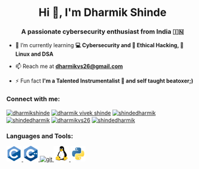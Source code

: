 <h1 align="center">Hi 👋, I'm Dharmik Shinde</h1>
<h3 align="center">A passionate cybersecurity enthusiast from India 🇮🇳 </h3>

- 🌱 I’m currently learning **💻 Cybersecurity and 🔐 Ethical Hacking, 🐧 Linux and DSA**

- 📫 Reach me at **dharmikvs26@gmail.com**

- ⚡ Fun fact **I'm a Talented Instrumentalist 🎹 and self taught beatoxer;)**

<h3 align="left">Connect with me:</h3>
<p align="left">
<a href="https://twitter.com/dharmikshinde" target="blank"><img align="center" src="https://raw.githubusercontent.com/rahuldkjain/github-profile-readme-generator/master/src/images/icons/Social/twitter.svg" alt="dharmikshinde" height="30" width="40" /></a>
<a href="https://www.linkedin.com/in/dharmik-vivek-shinde-891156282" target="blank"><img align="center" src="https://raw.githubusercontent.com/rahuldkjain/github-profile-readme-generator/master/src/images/icons/Social/linked-in-alt.svg" alt="dharmik vivek shinde" height="30" width="40" /></a>
<a href="https://instagram.com/shindedharmik" target="blank"><img align="center" src="https://raw.githubusercontent.com/rahuldkjain/github-profile-readme-generator/master/src/images/icons/Social/instagram.svg" alt="shindedharmik" height="30" width="40" /></a>
<a href="https://www.codechef.com/users/shindedharmik" target="blank"><img align="center" src="https://cdn.jsdelivr.net/npm/simple-icons@3.1.0/icons/codechef.svg" alt="shindedharmik" height="30" width="40" /></a>
<a href="https://www.hackerrank.com/dharmikvs26" target="blank"><img align="center" src="https://raw.githubusercontent.com/rahuldkjain/github-profile-readme-generator/master/src/images/icons/Social/hackerrank.svg" alt="dharmikvs26" height="30" width="40" /></a>
<a href="https://www.leetcode.com/shindedharmik" target="blank"><img align="center" src="https://raw.githubusercontent.com/rahuldkjain/github-profile-readme-generator/master/src/images/icons/Social/leet-code.svg" alt="shindedharmik" height="30" width="40" /></a>

<h3 align="left">Languages and Tools:</h3>
<p align="left"> <a href="https://www.cprogramming.com/" target="_blank" rel="noreferrer"> <img src="https://raw.githubusercontent.com/devicons/devicon/master/icons/c/c-original.svg" alt="c" width="40" height="40"/> </a> <a href="https://www.w3schools.com/cpp/" target="_blank" rel="noreferrer"> <img src="https://raw.githubusercontent.com/devicons/devicon/master/icons/cplusplus/cplusplus-original.svg" alt="cplusplus" width="40" height="40"/> </a> <a href="https://git-scm.com/" target="_blank" rel="noreferrer"> <img src="https://www.vectorlogo.zone/logos/git-scm/git-scm-icon.svg" alt="git" width="40" height="40"/> </a> <a href="https://www.linux.org/" target="_blank" rel="noreferrer"> <img src="https://raw.githubusercontent.com/devicons/devicon/master/icons/linux/linux-original.svg" alt="linux" width="40" height="40"/> </a> <a href="https://www.python.org" target="_blank" rel="noreferrer"> <img src="https://raw.githubusercontent.com/devicons/devicon/master/icons/python/python-original.svg" alt="python" width="40" height="40"/> </a> </p>
